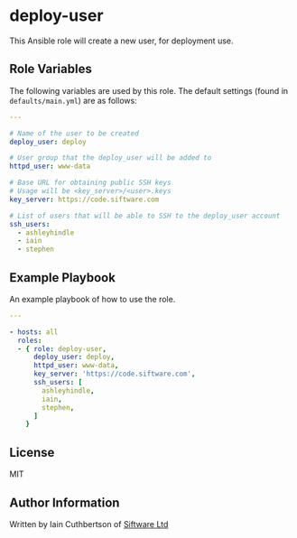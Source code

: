 deploy-user
===========

This Ansible role will create a new user, for deployment use.

Role Variables
--------------

The following variables are used by this role. The default settings (found in `defaults/main.yml`) are as follows:

```yaml
---

# Name of the user to be created
deploy_user: deploy

# User group that the deploy_user will be added to
httpd_user: www-data

# Base URL for obtaining public SSH keys
# Usage will be <key_server>/<user>.keys
key_server: https://code.siftware.com

# List of users that will be able to SSH to the deploy_user account
ssh_users:
  - ashleyhindle
  - iain
  - stephen
```

Example Playbook
----------------

An example playbook of how to use the role.

```yaml
---

- hosts: all
  roles:
  - { role: deploy-user,
      deploy_user: deploy,
      httpd_user: www-data,
      key_server: 'https://code.siftware.com',
      ssh_users: [
        ashleyhindle,
        iain,
        stephen,
      ]
    }
```

License
-------

MIT

Author Information
------------------

Written by Iain Cuthbertson of [Siftware Ltd](http://siftware.com/)
